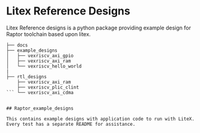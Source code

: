 # Litex Reference Designs 

Litex Reference designs is a python package providing example design for Raptor toolchain based upon litex.

```
├── docs
├── example_designs
│   ├── vexriscv_axi_gpio
│   ├── vexriscv_axi_ram
│   └── vexriscv_hello_world
|    
├── rtl_designs
    ├── vexriscv_axi_ram
    ├── vexriscv_plic_clint
``` └── vexriscv_axi_cdma 


## Raptor_example_designs

This contains example designs with application code to run with LiteX. Every test has a separate README for assistance.


